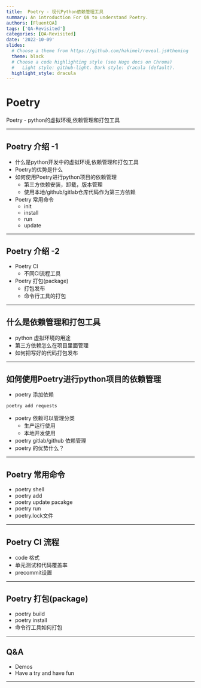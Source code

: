 ```yaml
---
title:  Poetry - 现代Python依赖管理工具
summary: An introduction For QA to understand Poetry.
authors: [FluentQA]
tags: ['QA-Revisited']
categories: [QA-Revisited]
date: '2022-10-09'
slides:
  # Choose a theme from https://github.com/hakimel/reveal.js#theming
  theme: black
  # Choose a code highlighting style (see Hugo docs on Chroma)
  #   Light style: github-light. Dark style: dracula (default).
  highlight_style: dracula
---
```


# Poetry 

Poetry - python的虚拟环境,依赖管理和打包工具

---

## Poetry 介绍 -1

- 什么是python开发中的虚拟环境,依赖管理和打包工具
- Poetry的优势是什么
- 如何使用Poetry进行python项目的依赖管理
  - 第三方依赖安装，卸载，版本管理
  - 使用本地/github/gitlab仓库代码作为第三方依赖
- Poetry 常用命令
  - init
  - install
  - run
  - update
---

## Poetry 介绍 -2

- Poetry CI
  - 不同CI流程工具
- Poetry 打包(package)
  - 打包发布
  - 命令行工具的打包

---

## 什么是依赖管理和打包工具

- python 虚拟环境的用途
- 第三方依赖怎么在项目里面管理
- 如何把写好的代码打包发布

---

## 如何使用Poetry进行python项目的依赖管理

- poetry 添加依赖

```sh
poetry add requests
```
- poetry 依赖可以管理分类
  - 生产运行使用
  - 本地开发使用
- poetry gitlab/github 依赖管理
- poetry 的优势什么？
---

## Poetry 常用命令

- poetry shell
- poetry add 
- poetry update pacakge
- poetry run
- poetry.lock文件

---

## Poetry CI 流程

- code 格式
- 单元测试和代码覆盖率
- precommit设置

---

##  Poetry 打包(package)

- poetry build
- poetry install
- 命令行工具如何打包

---

## Q&A

- Demos
- Have a try and have fun

--- 
